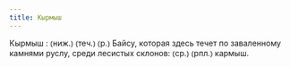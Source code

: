 ```yaml
---
title: Кырмыш
---
```


Кырмыш
: ⦅ниж.⦆ ⦅теч.⦆ ⦅р.⦆ Байсу, которая здесь течет по заваленному камнями руслу, среди лесистых склонов: ⦅ср.⦆ ⦅рпл.⦆ кармыш.
